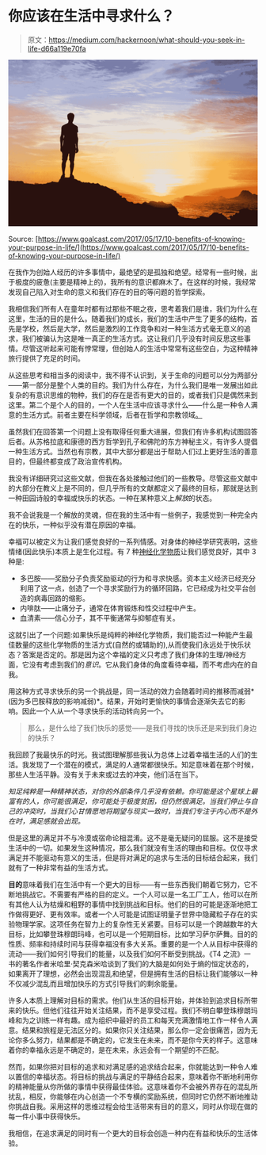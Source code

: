 # 你应该在生活中寻求什么？

> 原文：<https://medium.com/hackernoon/what-should-you-seek-in-life-d66a119e70fa>

![](img/4d3550b813767c584c1ba2c6b2bbeadf.png)

Source: [https://www.goalcast.com/2017/05/17/10-benefits-of-knowing-your-purpose-in-life/](https://www.goalcast.com/2017/05/17/10-benefits-of-knowing-your-purpose-in-life/)

在我作为创始人经历的许多事情中，最绝望的是孤独和绝望。经常有一些时候，出于极度的疲惫(主要是精神上的)，我所有的意识都麻木了。在这样的时候，我经常发现自己陷入对生命的意义和我们存在的目的等问题的哲学探索。

我相信我们所有人在童年时都有过那些不眠之夜，思考着我们是谁，我们为什么在这里，生活的目的是什么。随着我们的成长，我们的生活中产生了更多的结构，首先是学校，然后是大学，然后是激烈的工作竞争和对一种生活方式毫无意义的追求，我们被骗认为这是唯一真正的生活方式。这让我们几乎没有时间反思这些事情。尽管这听起来可能有悖常理，但创始人的生活中常常有这些空白，为这种精神旅行提供了充足的时间。

从这些思考和相当多的阅读中，我不得不认识到，关于生命的问题可以分为两部分——第一部分是整个人类的目的。我们为什么存在，为什么我们是唯一发展出如此复杂的有意识思维的物种，我们的存在是否有更大的目的，或者我们只是偶然来到这里。第二个是个人的目的，一个人在生活中应该寻求什么——什么是一种令人满意的生活方式。前者主要在科学领域，后者在哲学和宗教领域[。](https://hackernoon.com/tagged/philosophy)

虽然我们在回答第一个问题上没有取得任何重大进展，但我们有许多机构试图回答后者。从苏格拉底和康德的西方哲学到孔子和佛陀的东方神秘主义，有许多人提倡一种生活方式。当然也有宗教，其中大部分都是出于帮助人们过上更好生活的善意目的，但最终都变成了政治宣传机构。

我没有详细研究过这些文献，但我在各处接触过他们的一些教导。尽管这些文献中的大部分在教义上是不同的，但几乎所有的文献都定义了最终的目标，那就是达到一种田园诗般的幸福或快乐的状态。一种在某种意义上*解放*的状态。

我不会说我是一个解放的灵魂，但在我的生活中有一些例子，我感觉到一种完全内在的快乐，一种似乎没有潜在原因的幸福。

幸福可以被定义为让我们感觉良好的一系列情感。对身体的神经学研究表明，这些情绪(因此快乐)本质上是生化过程。有 7 种[神经化学物质](https://www.psychologytoday.com/blog/the-athletes-way/201211/the-neurochemicals-happiness)让我们感觉良好，其中 3 种是:

*   多巴胺——奖励分子负责奖励驱动的行为和寻求快感。资本主义经济已经充分利用了这一点，创造了一个寻求奖励行为的循环回路，它已经成为社交平台创造的病毒回路的缩影。
*   内啡肽——止痛分子，通常在体育锻炼和性交过程中产生。
*   血清素——信心分子，其不平衡通常与抑郁症有关。

这就引出了一个问题:如果快乐是纯粹的神经化学物质，我们能否过一种能产生最佳数量的这些化学物质的生活方式(自然的或辅助的),从而使我们永远处于快乐状态？答案是否定的。那是因为这个幸福的定义只考虑了我们身体的生理/神经方面，它没有考虑到我们的*意识*。它从我们身体的角度看待幸福，而不考虑内在的自我。

用这种方式寻求快乐的另一个挑战是，同一活动的效力会随着时间的推移而减弱*(因为多巴胺释放的影响减弱)*。结果，开始时更愉快的事情会逐渐失去它的影响。因此一个人从一个寻求快乐的活动转向另一个。

> 那么，是什么给了我们快乐的感觉——是我们寻找的快乐还是来到我们身边的快乐？

我回顾了我最快乐的时光。我试图理解那些我认为总体上过着幸福生活的人们的生活。我发现了一个潜在的模式，满足的人通常都很快乐。知足意味着在那个时候，那些人生活平静。没有关于未来或过去的冲突，他们活在当下。

*知足纯粹是一种精神状态，对你的外部条件几乎没有依赖。你可能是这个星球上最富有的人，你可能很满足，你可能处于极度贫困，但仍然很满足。当我们停止与自己的冲突时，当我们心甘情愿地将期望与现实一致时，当我们专注于内心而不是外在时，满足感就会出现。*

但是这里的满足并不与冷漠或宿命论相混淆。这不是毫无疑问的屈服。这不是接受生活中的一切。如果发生这种情况，那么我们就没有生活的理由和目标。仅仅寻求满足并不能驱动有意义的生活，但是将对满足的追求与生活的目标结合起来，我们就有了一种非常有益的生活方式。

**目的**意味着我们在生活中有一个更大的目标——有一些东西我们朝着它努力，它不断地挑战它。不需要有严格的目的定义。一个人可以是一名工厂工人，他可以在所有其他人认为枯燥和粗野的事情中找到挑战和目标。他们的目的可能是逐渐地把工作做得更好、更有效率。或者一个人可能是试图证明量子世界中隐藏粒子存在的实验物理学家。这项任务在智力上的复杂性无关紧要。目标可以是一个跨越数年的大目标，比如攀登珠穆朗玛峰，也可以是一个短期目标，比如学习萨尔萨舞。目的的性质、频率和持续时间与获得幸福没有多大关系。重要的是一个人从目标中获得的流动——我们如何引导我们的能量，以及我们如何不断受到挑战。《T4 之流》一书的著名作者米哈里·契克森米哈谈到了我们的大脑是如何处于熵的恒定状态的，如果离开了理想，必然会出现混乱和绝望，但是拥有生活的目标让我们能够以一种不仅减少混乱而且增加快乐的方式引导我们的剩余能量。

许多人本质上理解对目标的需求。他们从生活的目标开始，并体验到追求目标所带来的快乐。但他们往往开始关注结果，而不是享受过程。我们不明白攀登珠穆朗玛峰和为之训练一样有趣。成为组织中最好的员工和每天充满激情地工作一样令人满意。结果和旅程是无法区分的。如果你只关注结果，那么你一定会很痛苦，因为无论你多么努力，结果都是不确定的，它发生在未来，而不是你今天的样子。这意味着你的幸福永远是不确定的，是在未来，永远会有一个期望的不匹配。

然而，如果你把对目标的追求和对满足感的追求结合起来，你就能达到一种令人难以置信的幸福状态。将目标的挑战与满足的平静结合起来，意味着你不断地利用你的精神能量从你所做的事情中获得最佳体验。这意味着你不会被外界存在的混乱所扰乱，相反，你能够在内心创造一个不专横的奖励系统，但同时它仍然不断地推动你挑战自我。采用这样的思维过程会给生活带来有目的的意义，同时从你现在做的每一件小事中获得快乐。

我相信，在追求满足的同时有一个更大的目标会创造一种内在有益和快乐的生活体验。